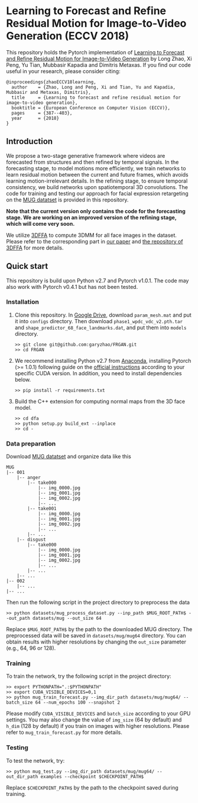 # Learning to Forecast and Refine Residual Motion for Image-to-Video Generation (ECCV 2018)

This repository holds the Pytorch implementation of [Learning to Forecast and Refine Residual Motion for Image-to-Video Generation](https://arxiv.org/abs/1807.09951) by Long Zhao, Xi Peng, Yu Tian, Mubbasir Kapadia and Dimitris Metaxas. If you find our code useful in your research, please consider citing:

```
@inproceedings{zhaoECCV18learning,
  author    = {Zhao, Long and Peng, Xi and Tian, Yu and Kapadia, Mubbasir and Metaxas, Dimitris},
  title     = {Learning to forecast and refine residual motion for image-to-video generation},
  booktitle = {European Conference on Computer Vision (ECCV)},
  pages     = {387--403},
  year      = {2018}
}
```

## Introduction

We propose a two-stage generative framework where videos are forecasted from structures and then refined by temporal signals. In the forecasting stage, to model motions more efficiently, we train networks to learn residual motion between the current and future frames, which avoids learning motion-irrelevant details. In the refining stage, to ensure temporal consistency, we build networks upon spatiotemporal 3D convolutions. The code for training and testing our approach for facial expression retargeting on the [MUG datatset](https://mug.ee.auth.gr/fed/) is provided in this repository.

**Note that the current version only contains the code for the forecasting stage. We are working on an improved version of the refining stage, which will come very soon.**

We utilize [3DFFA](https://github.com/cleardusk/3DDFA) to compute 3DMM for all face images in the dataset. Please refer to the corresponding part in [our paper]((https://arxiv.org/abs/1807.09951)) and [the repository of 3DFFA](https://github.com/cleardusk/3DDFA) for more details.

## Quick start

This repository is build upon Python v2.7 and Pytorch v1.0.1. The code may also work with Pytorch v0.4.1 but has not been tested.

### Installation

1. Clone this repository. In [Google Drive](https://drive.google.com/drive/folders/1U-Xp7w31jJJ3IN98ZfEHyXVqCQNXlG3s?usp=sharing), download `param_mesh.mat` and put it into `configs` directory. Then download `phase1_wpdc_vdc_v2.pth.tar` and `shape_predictor_68_face_landmarks.dat`, and put them into `models` directory.

	```
	>> git clone git@github.com:garyzhao/FRGAN.git
	>> cd FRGAN
	```

2. We recommend installing Python v2.7 from [Anaconda](https://www.anaconda.com/), installing Pytorch (>= 1.0.1) following guide on the [official instructions](https://pytorch.org/) according to your specific CUDA version. In addition, you need to install dependencies below.

	```
	>> pip install -r requirements.txt
	```

3. Build the C++ extension for computing normal maps from the 3D face model.

	```
	>> cd dfa
	>> python setup.py build_ext --inplace
	>> cd -
	```
	
### Data preparation

Download [MUG datatset](https://mug.ee.auth.gr/fed/) and organize data like this

```
MUG
|-- 001
    |-- anger
        |-- take000
            |-- img_0000.jpg
            |-- img_0001.jpg
            |-- img_0002.jpg
            |-- ...
        |-- take001
            |-- img_0000.jpg
            |-- img_0001.jpg
            |-- img_0002.jpg
            |-- ...
        |-- ...
    |-- disgust
        |-- take000
            |-- img_0000.jpg
            |-- img_0001.jpg
            |-- img_0002.jpg
            |-- ...
        |-- ...
    |-- ...
|-- 002
    |-- ...
|-- ...
```

Then run the following script in the project directory to preprocess the data

```
>> python datasets/mug_process_dataset.py --inp_path $MUG_ROOT_PATH$ --out_path datasets/mug --out_size 64
```

Replace `$MUG_ROOT_PATH$` by the path to the downloaded MUG directory. The preprocessed data will be saved in `datasets/mug/mug64` directory. You can obtain results with higher resolutions by changing the `out_size` parameter (e.g., 64, 96 or 128).

### Training

To train the network, try the following script in the project directory:

```
>> export PYTHONPATH=".:$PYTHONPATH"
>> export CUDA_VISIBLE_DEVICES=0,1
>> python mug_train_forecast.py --img_dir_path datasets/mug/mug64/ --batch_size 64 --num_epochs 100 --snapshot 2
```

Please modify `CUDA_VISIBLE_DEVICES` and `batch_size` according to your GPU settings. You may also change the value of `img_size` (64 by default) and `h_dim` (128 by default) if you train on images with higher resolutions. Please refer to `mug_train_forecast.py` for more details.

### Testing

To test the network, try:

```
>> python mug_test.py --img_dir_path datasets/mug/mug64/ --out_dir_path examples --checkpoint $CHECKPOINT_PATH$
```

Replace `$CHECKPOINT_PATH$` by the path to the checkpoint saved during training.
